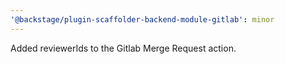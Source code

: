 ```yaml
---
'@backstage/plugin-scaffolder-backend-module-gitlab': minor
---
```


Added reviewerIds to the Gitlab Merge Request action.
